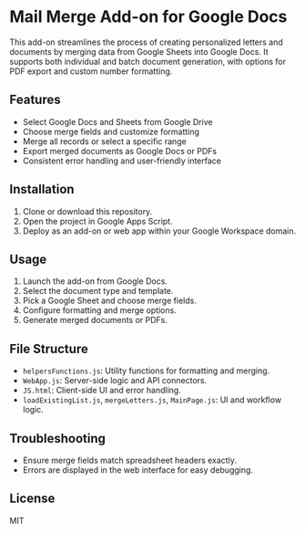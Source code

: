 # Mail Merge Add-on for Google Docs

This add-on streamlines the process of creating personalized letters and documents by merging data from Google Sheets into Google Docs. It supports both individual and batch document generation, with options for PDF export and custom number formatting.

## Features

- Select Google Docs and Sheets from Google Drive
- Choose merge fields and customize formatting
- Merge all records or select a specific range
- Export merged documents as Google Docs or PDFs
- Consistent error handling and user-friendly interface

## Installation

1. Clone or download this repository.
2. Open the project in Google Apps Script.
3. Deploy as an add-on or web app within your Google Workspace domain.

## Usage

1. Launch the add-on from Google Docs.
2. Select the document type and template.
3. Pick a Google Sheet and choose merge fields.
4. Configure formatting and merge options.
5. Generate merged documents or PDFs.

## File Structure

- `helpersFunctions.js`: Utility functions for formatting and merging.
- `WebApp.js`: Server-side logic and API connectors.
- `JS.html`: Client-side UI and error handling.
- `loadExistingList.js`, `mergeLetters.js`, `MainPage.js`: UI and workflow logic.

## Troubleshooting

- Ensure merge fields match spreadsheet headers exactly.
- Errors are displayed in the web interface for easy debugging.

## License

MIT

